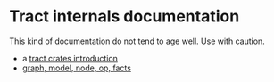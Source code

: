 # Tract internals documentation

This kind of documentation do not tend to age well. Use with caution.

* a [tract crates introduction](intro.md)
* [graph, model, node, op, facts](graph.md)
